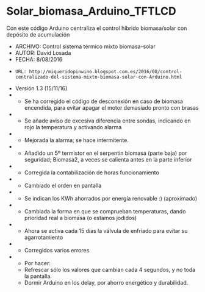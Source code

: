 # Solar_biomasa_Arduino_TFTLCD
Con este código Arduino centraliza el control híbrido biomasa/solar con depósito de acumulación

* ARCHIVO: Control sistema térmico mixto biomasa-solar
 *   AUTOR: David Losada
 *   FECHA: 8/08/2016
 *     URL: http://miqueridopinwino.blogspot.com.es/2016/08/control-centralizado-del-sistema-mixto-biomasa-solar-con-Arduino.html
 *   Versión 1.3 (15/11/16)
 *   - Se ha corregido el código de desconexión en caso de biomasa encendida, para evitar apagar el motor demasiado pronto con brasas
 *   - Se añade aviso de excesiva diferencia entre sondas, indicando en rojo la temperatura y activando alarma
 *   - Mejorada la alarma; se hace intermitente.
 *   - Añadido un 5º termistor en el serpentin biomasa (parte baja) por seguridad; Biomasa2, a veces se calienta antes en la parte inferior
 *   - Corregida la contabilización de horas funcionamiento
 *   - Cambiado el orden en pantalla
 *   - Se indican los KWh ahorrados por energía renovable :) (aproximado)
 *   - Cambiada la forma en que se comprueban temperaturas, dando prioridad real a biomasa (o estamos jodidos)
 *   - Ahora se activa cada 15 días la válvula de enfriado para evitar su agarrotamiento
 *   - Corregidos varios errores
 *   - Por hacer: 
      - Refrescar sólo los valores que cambian cada 4 segundos, y no toda la pantalla.
      - Dormir Arduino en los delay, por ahorro energético y durabilidad.
